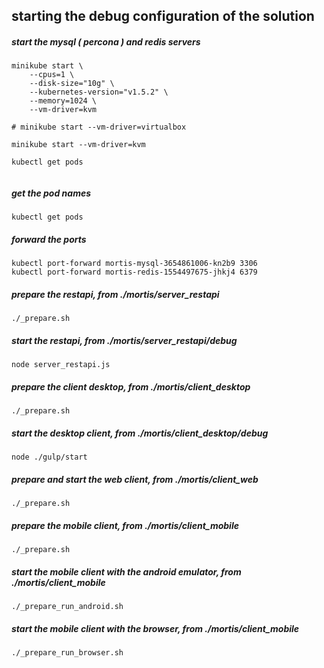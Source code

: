 
## starting the debug configuration of the solution

##### start the mysql ( percona ) and redis servers
```
minikube start \
    --cpus=1 \
    --disk-size="10g" \
    --kubernetes-version="v1.5.2" \
    --memory=1024 \
    --vm-driver=kvm
 
# minikube start --vm-driver=virtualbox  
 
minikube start --vm-driver=kvm

kubectl get pods
    
```

##### get the pod names
```
kubectl get pods
```

##### forward the ports 
```
kubectl port-forward mortis-mysql-3654861006-kn2b9 3306
kubectl port-forward mortis-redis-1554497675-jhkj4 6379
```

##### prepare the restapi, from ./mortis/server_restapi
```
./_prepare.sh
```

##### start the restapi, from ./mortis/server_restapi/debug
```
node server_restapi.js
```

##### prepare the client desktop, from ./mortis/client_desktop
```
./_prepare.sh
```

##### start the desktop client, from ./mortis/client_desktop/debug 
```
node ./gulp/start
```

##### prepare and start the web client, from ./mortis/client_web
```
./_prepare.sh
```

##### prepare the mobile client, from ./mortis/client_mobile 
```
./_prepare.sh
```

##### start the mobile client with the android emulator, from ./mortis/client_mobile 
```
./_prepare_run_android.sh
```

##### start the mobile client with the browser, from ./mortis/client_mobile 
```
./_prepare_run_browser.sh
```
